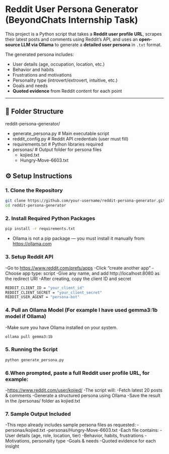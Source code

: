 # Reddit User Persona Generator (BeyondChats Internship Task)

This project is a Python script that takes a **Reddit user profile URL**, scrapes their latest posts and comments using Reddit’s API, and uses an **open-source LLM via Ollama** to generate a **detailed user persona** in `.txt` format.

The generated persona includes:
- User details (age, occupation, location, etc.)
- Behavior and habits
- Frustrations and motivations
- Personality type (introvert/extrovert, intuitive, etc.)
- Goals and needs
- **Quoted evidence** from Reddit content for each point

---

## 📁 Folder Structure

reddit-persona-generator/
  - generate_persona.py # Main executable script
  - reddit_config.py # Reddit API credentials (user must fill)
  - requirements.txt # Python libraries required
  - personas/ # Output folder for persona files
      - kojied.txt
      - Hungry-Move-6603.txt



## ⚙️ Setup Instructions

### 1. Clone the Repository
  ```bash
  git clone https://github.com/your-username/reddit-persona-generator.git
  cd reddit-persona-generator
```


### 2. Install Required Python Packages
  ```bash
  pip install -r requirements.txt
```

-  Ollama is not a pip package — you must install it manually from:
https://ollama.com

 ### 3. Setup Reddit API
  -Go to https://www.reddit.com/prefs/apps
  -Click “create another app”
  -Choose app type: script
  -Give any name, and add http://localhost:8080 as the redirect URI
  -After creating, copy the client ID and secret

  ```bash
  REDDIT_CLIENT_ID = "your_client_id"
  REDDIT_CLIENT_SECRET = "your_client_secret"
  REDDIT_USER_AGENT = "persona-bot"
```

### 4.  Pull an Ollama Model (For example I have used gemma3:1b model if Ollama)
  -Make sure you have Ollama installed on your system.
  ```bash
  ollama pull gemma3:1b
```
### 5. Running the Script
```bash
python generate_persona.py
```

### 6.When prompted, paste a full Reddit user profile URL, for example:
  -https://www.reddit.com/user/kojied/
  -The script will:
  -Fetch latest 20 posts & comments
  -Generate a structured persona using Ollama
  -Save the result in the /personas/ folder as kojied.txt

### 7. Sample Output Included
  -This repo already includes sample persona files as requested:
  -personas/kojied.txt
  -personas/Hungry-Move-6603.txt
  -Each file contains:
  -User details (age, role, location, tier)
  -Behavior, habits, frustrations
  -Motivations, personality type
  -Goals & needs
  -Quoted evidence for each insight

